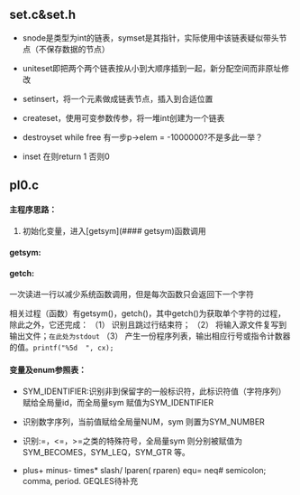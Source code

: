 ## set.c&set.h

- snode是类型为int的链表，symset是其指针，实际使用中该链表疑似带头节点（不保存数据的节点）
- uniteset即把两个两个链表按从小到大顺序插到一起，新分配空间而非原址修改
- setinsert，将一个元素做成链表节点，插入到合适位置
- createset，使用可变参数传参，将一堆int创建为一个链表

- destroyset while free 有一步p->elem = -1000000?不是多此一举？
- inset 在则return 1 否则0

## pl0.c

#### 主程序思路：

1. 初始化变量，进入[getsym](#### getsym)函数调用

#### getsym:

#### getch:

一次读进一行以减少系统函数调用，但是每次函数只会返回下一个字符

相关过程（函数）有getsym()，getch()，其中getch()为获取单个字符的过程，除此之外，它还完成：
（1） 识别且跳过行结束符；
（2） 将输入源文件复写到输出文件；`在此处为stdout`
（3） 产生一份程序列表，输出相应行号或指令计数器的值。`printf("%5d  ", cx); `

#### 变量及enum参照表：

- SYM_IDENTIFIER:识别非到保留字的一般标识符，此标识符值（字符序列）赋给全局量id，而全局量sym 赋值为SYM_IDENTIFIER
- 识别数字序列，当前值赋给全局量NUM，sym 则置为SYM_NUMBER

- 识别:=，<=，>=之类的特殊符号，全局量sym 则分别被赋值为SYM_BECOMES，SYM_LEQ，SYM_GTR 等。

- plus+ minus- times* slash/ lparen( rparen) equ= neq# semicolon; comma, period. GEQLES待补充

